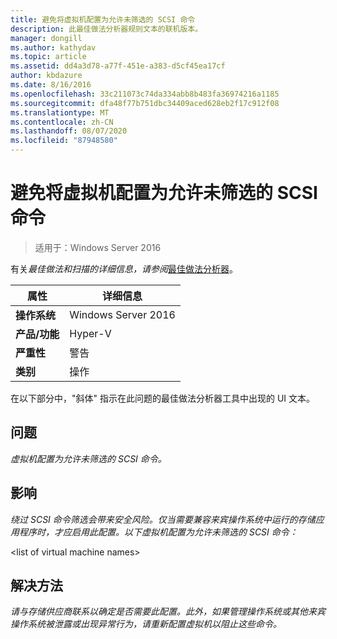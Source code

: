 ```yaml
---
title: 避免将虚拟机配置为允许未筛选的 SCSI 命令
description: 此最佳做法分析器规则文本的联机版本。
manager: dongill
ms.author: kathydav
ms.topic: article
ms.assetid: dd4a3d78-a77f-451e-a383-d5cf45ea17cf
author: kbdazure
ms.date: 8/16/2016
ms.openlocfilehash: 33c211073c74da334abb8b483fa36974216a1185
ms.sourcegitcommit: dfa48f77b751dbc34409aced628eb2f17c912f08
ms.translationtype: MT
ms.contentlocale: zh-CN
ms.lasthandoff: 08/07/2020
ms.locfileid: "87948580"
---
```

# <a name="avoid-configuring-virtual-machines-to-allow-unfiltered-scsi-commands"></a>避免将虚拟机配置为允许未筛选的 SCSI 命令

>适用于：Windows Server 2016



有关*最佳做法和扫描的详细信息，请参阅*[最佳做法分析器](https://go.microsoft.com/fwlink/?LinkId=122786)。

|属性|详细信息|
|-|-|
|**操作系统**|Windows Server 2016|
|**产品/功能**|Hyper-V|
|**严重性**|警告|
|**类别**|操作|

在以下部分中，"斜体" 指示在此问题的最佳做法分析器工具中出现的 UI 文本。

## <a name="issue"></a>问题

*虚拟机配置为允许未筛选的 SCSI 命令。*

## <a name="impact"></a>影响

*绕过 SCSI 命令筛选会带来安全风险。仅当需要兼容来宾操作系统中运行的存储应用程序时，才应启用此配置。以下虚拟机配置为允许未筛选的 SCSI 命令：*

\<list of virtual machine names>

## <a name="resolution"></a>解决方法

*请与存储供应商联系以确定是否需要此配置。此外，如果管理操作系统或其他来宾操作系统被泄露或出现异常行为，请重新配置虚拟机以阻止这些命令。*



